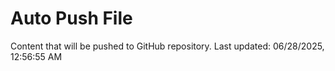 # Auto Push File

Content that will be pushed to GitHub repository.
Last updated: 06/28/2025, 12:56:55 AM